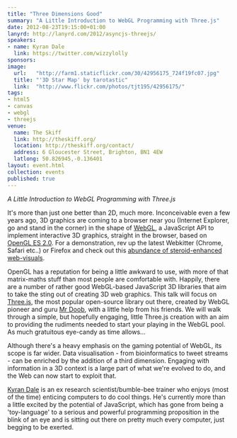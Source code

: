 ```yaml
---
title: "Three Dimensions Good"
summary: "A Little Introduction to WebGL Programming with Three.js"
date: 2012-08-23T19:15:00+01:00
lanyrd: http://lanyrd.com/2012/asyncjs-threejs/
speakers:
- name: Kyran Dale
  link: https://twitter.com/wizzylolly
sponsors:
image:
  url:   "http://farm1.staticflickr.com/30/42956175_724f19fc07.jpg"
  title: "'3D Star Map' by tarotastic"
  link:  "http://www.flickr.com/photos/tjt195/42956175/"
tags:
- html5
- canvas
- webgl
- threejs
venue:
  name: The Skiff
  link: http://theskiff.org/
  location: http://theskiff.org/contact/
  address: 6 Gloucester Street, Brighton, BN1 4EW
  latlong: 50.826945,-0.136401
layout: event.html
collection: events
published: true
---
```


_A Little Introduction to WebGL Programming with Three.js_

It's more than just one better than 2D, much more. Inconceivable even a few years ago, 3D graphics are coming to a browser near you (Internet Explorer, go and stand in the corner) in the shape of [WebGL][#webgl-about], a JavaScript API to implement interactive 3D graphics, straight in the browser, based on [OpenGL ES 2.0][#opengl-es]. For a demonstration, rev up the latest Webkitter (Chrome, Safari etc..) or Firefox and check out this [abundance of steroid-enhanced web-visuals][#3js-demos].

OpenGL has a reputation for being a little awkward to use, with more of that matrix-maths stuff than most people are comfortable with. Happily, there are  a number of rather good WebGL-based JavaScript 3D libraries that aim to take the sting out of creating 3D web graphics. This talk will focus on [Three.js][#3js-repo], the most popular open-source library out there, created by WebGL pioneer and guru [Mr Doob][#mrdoob], with a little help from his friends. We will walk through a simple, but hopefully engaging, little Three.js creation with an aim to providing the rudiments needed to start your playing in the WebGL pool. As much gratuitous eye-candy as time allows...

Although there's a heavy emphasis on the gaming potential of WebGL, its scope is far wider. Data visualisation - from bioinformatics to tweet streams - can be enriched by the addition of a third dimension. Engaging with information in a 3D context is a large part of what we're evolved to do, and the Web can now start to exploit that. 

[Kyran Dale](https://twitter.com/wizzylolly) is an ex research scientist/bumble-bee trainer who enjoys (most of the time) enticing computers to do cool things. He's currently more than a little excited by the potential of JavaScript, which has gone from being a 'toy-language' to a serious and powerful programming proposition in the blink of an eye and is sitting out there on pretty much every computer, just begging to be exerted.

[#webgl-about]: http://dev.opera.com/articles/view/an-introduction-to-webgl/
[#opengl-es]: https://en.wikipedia.org/wiki/OpenGL_ES
[#3js-demos]: http://mrdoob.github.com/three.js/
[#3js-repo]: https://github.com/mrdoob/three.js/
[#mrdoob]: http://mrdoob.com
